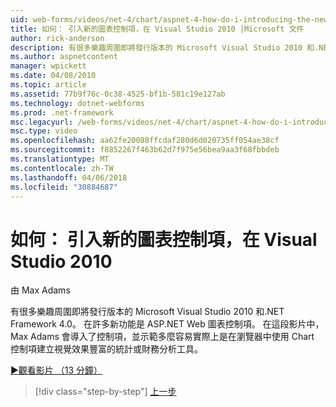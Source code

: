 ```yaml
---
uid: web-forms/videos/net-4/chart/aspnet-4-how-do-i-introducing-the-new-chart-control-in-visual-studio-2010
title: 如何： 引入新的圖表控制項，在 Visual Studio 2010 |Microsoft 文件
author: rick-anderson
description: 有很多樂趣周圍即將發行版本的 Microsoft Visual Studio 2010 和.NET Framework 4.0。 在許多新功能是 ASP.NET...
ms.author: aspnetcontent
manager: wpickett
ms.date: 04/08/2010
ms.topic: article
ms.assetid: 77b9f76c-0c38-4525-bf1b-581c19e127ab
ms.technology: dotnet-webforms
ms.prod: .net-framework
msc.legacyurl: /web-forms/videos/net-4/chart/aspnet-4-how-do-i-introducing-the-new-chart-control-in-visual-studio-2010
msc.type: video
ms.openlocfilehash: aa62fe20088ffcdaf280d6d020735ff054ae38cf
ms.sourcegitcommit: f8852267f463b62d7f975e56bea9aa3f68fbbdeb
ms.translationtype: MT
ms.contentlocale: zh-TW
ms.lasthandoff: 04/06/2018
ms.locfileid: "30884687"
---
```

<a name="how-do-i-introducing-the-new-chart-control-in-visual-studio-2010"></a>如何： 引入新的圖表控制項，在 Visual Studio 2010
====================
由 Max Adams

有很多樂趣周圍即將發行版本的 Microsoft Visual Studio 2010 和.NET Framework 4.0。 在許多新功能是 ASP.NET Web 圖表控制項。 在這段影片中，Max Adams 會導入了控制項，並示範多麼容易實際上是在瀏覽器中使用 Chart 控制項建立視覺效果豐富的統計或財務分析工具。

[&#9654;觀看影片 （13 分鐘）](https://channel9.msdn.com/Blogs/ASP-NET-Site-Videos/aspnet-4-how-do-i-introducing-the-new-chart-control-in-visual-studio-2010)

> [!div class="step-by-step"]
> [上一步](aspnet-4-quick-hit-chart-control.md)
